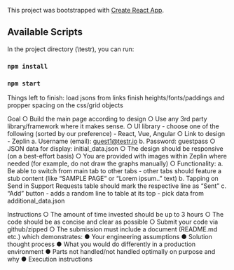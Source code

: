 This project was bootstrapped with [Create React App](https://github.com/facebook/create-react-app).

## Available Scripts

In the project directory (\testr), you can run:
### `npm install`
### `npm start`


Things left to finish:
load jsons from links
finish heights/fonts/paddings and propper spacing on the css/grid objects







Goal
○ Build the main page according to design
○ Use any 3rd party library/framework where it makes sense.
○ UI library - choose one of the following (sorted by our preference) - React, Vue, Angular
○ Link to design - Zeplin
a. Username (email): guest1@testr.io
b. Password: guestpass
○ JSON data for display: initial_data.json
○ The design should be responsive (on a best-effort basis)
○ You are provided with images within Zeplin where needed (for example, do not draw the
graphs manually)
○ Functionality:
a. Be able to switch from main tab to other tabs - other tabs should feature a stub
content (like “SAMPLE PAGE” or “Lorem ipsum..” text)
b. Tapping on Send in Support Requests table should mark the respective line as
“Sent”
c. “Add” button - adds a random line to table at its top - pick data from
additional_data.json

Instructions
○ The amount of time invested should be up to 3 hours
○ The code should be as concise and clear as possible
○ Submit your code via github/zipped
○ The submission must include a document (README.md etc.) which demonstrates:
● Your engineering assumptions
● Solution thought process
● What you would do differently in a production environment
● Parts not handled/not handled optimally on purpose and why
● Execution instructions
